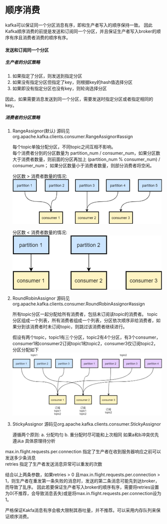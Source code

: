 # 顺序消费

kafka可以保证同一个分区消息有序，即和生产者写入的顺序保持一致。
因此Kafka顺序消费的前提是发送和订阅同一个分区，并且保证生产者写入broker的顺序有序且消费者消费的顺序有序。

#### 发送和订阅同一个分区
##### 生产者的分区策略
1. 如果指定了分区，则发送到指定分区
2. 如果没有指定分区但指定了key，则根据key的hash值选择分区
3. 如果即没有指定分区也没有key，则轮询选择分区

因此，如果需要消息发送到同一个分区，需要发送时指定分区或者指定相同的key。

##### 消费者的分区策略
1. RangeAssignor(默认) 
    源码见 org.apache.kafka.clients.consumer.RangeAssignor#assign  
    
    每个topic单独分配分区，不同topic之间互相不影响。  
    每个消费者分到的分区数量为 partition_num / consumer_num，如果分区数大于消费者数量，则前面的分区再加上  (partition_num % consumer_num) / consumer_num；
    如果分区数量小于消费者数量，则部分消费者将空闲。
    
    分区数 > 消费者数量的情况:  
    ![kafka分区策略rangeassignor1](./images/kafka分区策略_rangeassigner1.png)
    
    分区数 < 消费者数量的情况:  
    ![kafka分区策略rangeassignor1](./images/kafka分区策略_rangeassigner2.png)

2. RoundRobinAssignor
    源码见 org.apache.kafka.clients.consumer.RoundRobinAssignor#assign
    
    所有topic分区一起分配给所有消费者，包括未订阅该topic的消费者。
    topic分区组成一个列表，所有消费者组成一个列表，分区依次顺序非给消费者，如果分到该消费者时未订阅topic，则跳过该消费者继续进行。
    
    假设有两个topic，topic1有三个分区，topic2有4个分区，有3个consumer，consumer1和consumer2订阅topic1和topic2，consumer3仅订阅topic2，分区分配如下  
    ![kafka分区策略roundrobin1](./images/kafka分区策略_roundrobin1.png)

3. StickyAssignor
    源码见org.apache.kafka.clients.consumer.StickyAssignor
    
    遵循两个原则: a. 分配均匀 b. 重分配时尽可能和上次相同 如果a和b冲突优先遵从a
    具体原理待分析
    
    
max.in.flight.requests.per.connection 指定了生产者在收到服务器响应之前可以发送多少条消息  
retries 指定了生产者发送消息异常可以重发的次数  

结合以上两条参数，如果retries > 0 且max.in.flight.requests.per.connection > 1，则生产者在重发第一条失败的消息时，发送的第二条消息可能先到达broker，而导致了乱序。
因此若要保证生产者写入broker的顺序有序，需要将retries设置为0(不推荐，会导致消息丢失)或是将max.in.flight.requests.per.connection设为1。  

严格保证Kakfa消息有序会极大限制其吞吐量，并不推荐。可以采用内存队列来保证顺序消费。